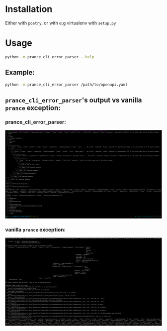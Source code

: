 # Installation

Either with `poetry`, or with e.g virtualenv with `setup.py`

# Usage

```bash
python -m prance_cli_error_parser --help
```

## Example:

```bash
python -m prance_cli_error_parser /path/to/openapi.yaml
```

## `prance_cli_error_parser`'s output vs vanilla `prance` exception:

### prance_cli_error_parser:

![](./screenshot.png)

### vanilla `prance` exception:
![](./screenshot2.png)


